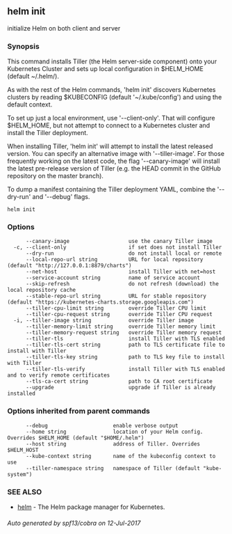## helm init

initialize Helm on both client and server

### Synopsis



This command installs Tiller (the Helm server-side component) onto your
Kubernetes Cluster and sets up local configuration in $HELM_HOME (default ~/.helm/).

As with the rest of the Helm commands, 'helm init' discovers Kubernetes clusters
by reading $KUBECONFIG (default '~/.kube/config') and using the default context.

To set up just a local environment, use '--client-only'. That will configure
$HELM_HOME, but not attempt to connect to a Kubernetes cluster and install the Tiller
deployment.

When installing Tiller, 'helm init' will attempt to install the latest released
version. You can specify an alternative image with '--tiller-image'. For those
frequently working on the latest code, the flag '--canary-image' will install
the latest pre-release version of Tiller (e.g. the HEAD commit in the GitHub
repository on the master branch).

To dump a manifest containing the Tiller deployment YAML, combine the
'--dry-run' and '--debug' flags.


```
helm init
```

### Options

```
      --canary-image                   use the canary Tiller image
  -c, --client-only                    if set does not install Tiller
      --dry-run                        do not install local or remote
      --local-repo-url string          URL for local repository (default "http://127.0.0.1:8879/charts")
      --net-host                       install Tiller with net=host
      --service-account string         name of service account
      --skip-refresh                   do not refresh (download) the local repository cache
      --stable-repo-url string         URL for stable repository (default "https://kubernetes-charts.storage.googleapis.com")
      --tiller-cpu-limit string        override Tiller CPU limit
      --tiller-cpu-request string      override Tiller CPU request
  -i, --tiller-image string            override Tiller image
      --tiller-memory-limit string     override Tiller memory limit
      --tiller-memory-request string   override Tiller memory request
      --tiller-tls                     install Tiller with TLS enabled
      --tiller-tls-cert string         path to TLS certificate file to install with Tiller
      --tiller-tls-key string          path to TLS key file to install with Tiller
      --tiller-tls-verify              install Tiller with TLS enabled and to verify remote certificates
      --tls-ca-cert string             path to CA root certificate
      --upgrade                        upgrade if Tiller is already installed
```

### Options inherited from parent commands

```
      --debug                     enable verbose output
      --home string               location of your Helm config. Overrides $HELM_HOME (default "$HOME/.helm")
      --host string               address of Tiller. Overrides $HELM_HOST
      --kube-context string       name of the kubeconfig context to use
      --tiller-namespace string   namespace of Tiller (default "kube-system")
```

### SEE ALSO
* [helm](helm.md)	 - The Helm package manager for Kubernetes.

###### Auto generated by spf13/cobra on 12-Jul-2017
